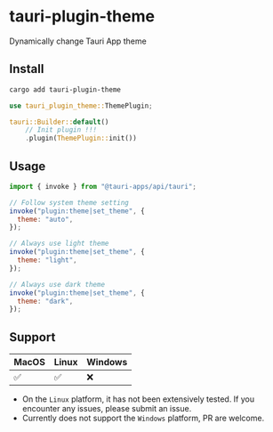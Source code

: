 # tauri-plugin-theme

Dynamically change Tauri App theme

## Install

```bash
cargo add tauri-plugin-theme
```

```rust
use tauri_plugin_theme::ThemePlugin;

tauri::Builder::default()
    // Init plugin !!!
    .plugin(ThemePlugin::init())
```

## Usage

```javascript
import { invoke } from "@tauri-apps/api/tauri";

// Follow system theme setting
invoke("plugin:theme|set_theme", {
  theme: "auto",
});

// Always use light theme
invoke("plugin:theme|set_theme", {
  theme: "light",
});

// Always use dark theme
invoke("plugin:theme|set_theme", {
  theme: "dark",
});
```

## Support

| MacOS | Linux | Windows |
| ----- | ----- | ------- |
| ✅    | ✅    | ❌      |

- On the `Linux` platform, it has not been extensively tested. If you encounter any issues, please submit an issue.
- Currently does not support the `Windows` platform, PR are welcome.
